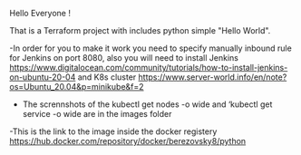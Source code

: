 Hello Everyone !

That is a Terraform project with includes python simple "Hello World".

-In order for you to make it work you need to specify manually inbound rule for Jenkins on port 8080,
 also you will need to install Jenkins
 https://www.digitalocean.com/community/tutorials/how-to-install-jenkins-on-ubuntu-20-04
 and K8s cluster
 https://www.server-world.info/en/note?os=Ubuntu_20.04&p=minikube&f=2


- The scrennshots of the kubectl get nodes -o wide and ‘kubectl get service -o wide are in the images folder

-This is the link to the image inside the docker registery
https://hub.docker.com/repository/docker/berezovsky8/python
